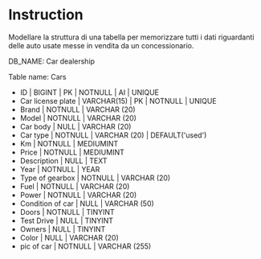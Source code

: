 # Instruction

Modellare la struttura di una tabella per memorizzare tutti i dati riguardanti delle auto usate messe in vendita da un concessionario.

DB_NAME: Car dealership

Table name: Cars


- ID | BIGINT | PK | NOTNULL | AI | UNIQUE
- Car license plate | VARCHAR(15) | PK | NOTNULL | UNIQUE
- Brand | NOTNULL | VARCHAR (20)
- Model | NOTNULL | VARCHAR (20)
- Car body | NULL | VARCHAR (20)
- Car type | NOTNULL | VARCHAR (20) | DEFAULT('used')
- Km | NOTNULL | MEDIUMINT
- Price | NOTNULL | MEDIUMINT
- Description | NULL | TEXT
- Year | NOTNULL | YEAR
- Type of gearbox | NOTNULL | VARCHAR (20)
- Fuel | NOTNULL | VARCHAR (20)
- Power | NOTNULL | VARCHAR (20)
- Condition of car | NULL | VARCHAR (50)
- Doors | NOTNULL | TINYINT
- Test Drive | NULL | TINYINT
- Owners | NULL | TINYINT
- Color | NULL | VARCHAR (20)
- pic of car  | NOTNULL | VARCHAR (255)
